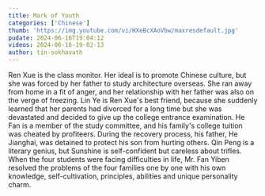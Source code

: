 ```yaml
---
title: Mark of Youth
categories: ['Chinese']
thumb: 'https://img.youtube.com/vi/HXeBcXAoVbw/maxresdefault.jpg'
pudate: 2024-06-16T19:04:12
videos: 2024-06-16-19-02-13
author: tin-sokhavuth
---
```

Ren Xue is the class monitor. Her ideal is to promote Chinese culture, but she was forced by her father to study architecture overseas. She ran away from home in a fit of anger, and her relationship with her father was also on the verge of freezing. Lin Ye is Ren Xue's best friend, because she suddenly learned that her parents had divorced for a long time but she was devastated and decided to give up the college entrance examination. He Fan is a member of the study committee, and his family's college tuition was cheated by profiteers. During the recovery process, his father, He Jianghai, was detained to protect his son from hurting others. Qin Peng is a literary genius, but Sunshine is self-confident but careless about trifles. When the four students were facing difficulties in life, Mr. Fan Yiben resolved the problems of the four families one by one with his own knowledge, self-cultivation, principles, abilities and unique personality charm.